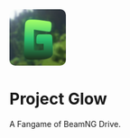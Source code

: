 <img src="Project Glow Logo.png" alt="Logo" width="100" height="" style="border-radius: 10px;">

# Project Glow
A Fangame of BeamNG Drive.
